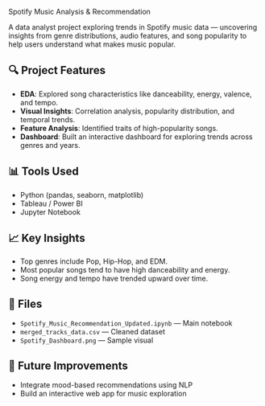 Spotify Music Analysis & Recommendation

A data analyst project exploring trends in Spotify music data — uncovering insights from genre distributions, audio features, and song popularity to help users understand what makes music popular.

## 🔍 Project Features

- **EDA**: Explored song characteristics like danceability, energy, valence, and tempo.
- **Visual Insights**: Correlation analysis, popularity distribution, and temporal trends.
- **Feature Analysis**: Identified traits of high-popularity songs.
- **Dashboard**: Built an interactive dashboard for exploring trends across genres and years.

## 📊 Tools Used

- Python (pandas, seaborn, matplotlib)
- Tableau / Power BI
- Jupyter Notebook

## 📈 Key Insights

- Top genres include Pop, Hip-Hop, and EDM.
- Most popular songs tend to have high danceability and energy.
- Song energy and tempo have trended upward over time.

## 📁 Files

- `Spotify_Music_Recommendation_Updated.ipynb` — Main notebook
- `merged_tracks_data.csv` — Cleaned dataset
- `Spotify_Dashboard.png` — Sample visual



## 🧠 Future Improvements

- Integrate mood-based recommendations using NLP
- Build an interactive web app for music exploration




